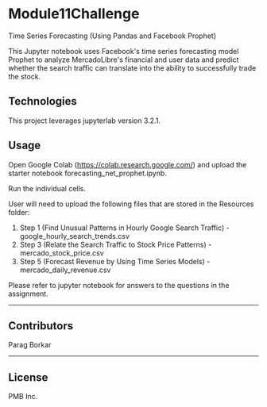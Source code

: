 # Module11Challenge
Time Series Forecasting (Using Pandas and Facebook Prophet)

This Jupyter notebook uses Facebook's time series forecasting model Prophet to analyze MercadoLibre's financial and user data and predict whether the search traffic can translate into the ability to successfully trade the stock.

## Technologies

This project leverages jupyterlab version 3.2.1.

## Usage

Open Google Colab (https://colab.research.google.com/) and upload the starter notebook forecasting_net_prophet.ipynb.

Run the individual cells. 

User will need to upload the following files that are stored in the Resources folder:

1) Step 1 (Find Unusual Patterns in Hourly Google Search Traffic) - google_hourly_search_trends.csv
2) Step 3 (Relate the Search Traffic to Stock Price Patterns) - mercado_stock_price.csv
3) Step 5 (Forecast Revenue by Using Time Series Models) - mercado_daily_revenue.csv 

Please refer to jupyter notebook for answers to the questions in the assignment.


---

## Contributors

Parag Borkar

---

## License

PMB Inc.